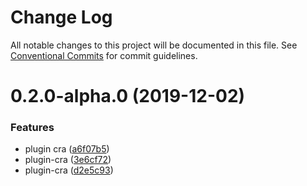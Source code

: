 # Change Log

All notable changes to this project will be documented in this file.
See [Conventional Commits](https://conventionalcommits.org) for commit guidelines.

# 0.2.0-alpha.0 (2019-12-02)


### Features

* plugin cra ([a6f07b5](https://github.com/borealisgroup/borealis/tree/master/packages/@borealisgroup/cli-plugin-cra/commit/a6f07b5b66aa77f7ee18a1ab34479952cc6b44d4))
* plugin-cra ([3e6cf72](https://github.com/borealisgroup/borealis/tree/master/packages/@borealisgroup/cli-plugin-cra/commit/3e6cf7216dbdabb2564c6849d2716322956ea0f2))
* plugin-cra ([d2e5c93](https://github.com/borealisgroup/borealis/tree/master/packages/@borealisgroup/cli-plugin-cra/commit/d2e5c93086936e996f8f2f59ba1c37bada96b5d6))
